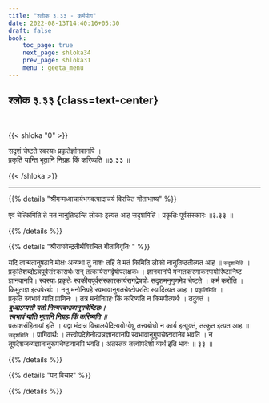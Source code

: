 ```yaml
---
title: "श्लोक ३.३३ - कर्मयोग"
date: 2022-08-13T14:40:16+05:30
draft: false
book:
    toc_page: true
    next_page: shloka34
    prev_page: shloka31
    menu : geeta_menu
---
```




## श्लोक ३.३३ {class=text-center}

<br/>

{{< shloka  "0"  >}}

सदृशं चेष्टते स्वस्याः प्रकृतेर्ज्ञानवानपि ।  
प्रकृतिं यान्ति भूतानि निग्रहः किं करिष्यति ॥३.३३ ॥ 

{{< /shloka >}}

---


{{% details "श्रीमन्मध्वाचार्यभगवत्पादाचर्य विरचित  गीताभाष्य" %}}

एवं चेत्किमिति ते मतं नानुतिष्ठन्ति लोकाः इत्यत आह सदृशमिति। प्रकृतिः पूर्वसंस्कारः  ॥३.३३ ॥ 

{{% /details %}}



{{% details "श्रीराघवेन्द्रतीर्थविरचित गीताविवृतिः " %}}

यदि त्वन्मतानुषठाने मोक्षः अन्यथा तु नाशः तर्हि ते मतं किमिति लोको
नानुतिष्ठतीत्यत आह ॥ `सदृशमिति` ।   
प्रकृतिशब्दोऽत्रपूर्वसंस्कारार्थः सन्‌ तत्कार्यरागद्वेषोपलक्षकः । 
ज्ञानवानपि मन्मतकरणाकरणयोरिष्टानिष्ट ज्ञानवानपि। 
स्वस्याः प्रकृतेः स्वकीयपूर्वसंस्कारकार्यरागद्वेषयोः सदृशमनुगुणमेव
चेष्टते । कर्म करोति । किमुताज्ञ इत्यपेरर्थः । ननु मनोनिग्रहे
स्वभावानुगतचेष्टोपरतिः स्यादित्यत आह । `प्रकृतिमिति` ।   
प्रकृतिं स्वभावं यांति प्राणिनः । तत्र मनोनिग्रहः किं करिष्यति न 
किमपीत्यर्थः । तदुक्तं ।  
***बुध्वाऽप्यसौ यतो नित्यस्वभावानुगचेष्टितः।***  
***स्वभावं यांति भूतानि निग्रहः किं करिष्यति ॥***  
 प्रकाशसंहितायां इति । यद्वा मंदान्न विचालयेदित्ययोग्येषु
तत्त्वबोधो न कार्य इत्युक्तं, तत्कुत इत्यत आह ॥ `सदृशमिति` । 
प्रागिवार्थः । तत्त्वोपदेशेनोत्पन्नज्ञानवानपि 
स्वभावानुगुणचेष्टावानेव भवति । न तूपदेशजन्यज्ञानानुरूपचेष्टावानपि 
भवति। अतस्तत्र तत्त्वोपदेशो व्यर्थ इति भावः ॥ ३३ ॥

{{% /details %}}



{{% details "पद विचार" %}}


{{% /details %}}
